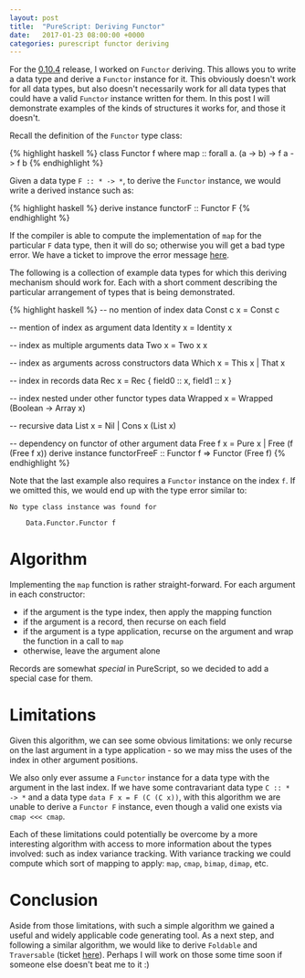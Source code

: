 ```yaml
---
layout: post
title:  "PureScript: Deriving Functor"
date:   2017-01-23 08:00:00 +0000
categories: purescript functor deriving
---
```


For the [0.10.4][psc-0-10-4] release, I worked on `Functor` deriving.  This allows you to write a data type and derive a `Functor` instance for it.  This obviously doesn't work for all data types, but also doesn't necessarily work for all data types that could have a valid `Functor` instance written for them.  In this post I will demonstrate examples of the kinds of structures it works for, and those it doesn't.

Recall the definition of the `Functor` type class:

{% highlight haskell %}
class Functor f where
  map :: forall a. (a -> b) -> f a -> f b
{% endhighlight %}

Given a data type `F :: * -> *`, to derive the `Functor` instance, we would write a derived instance such as:

{% highlight haskell %}
derive instance functorF :: Functor F
{% endhighlight %}

If the compiler is able to compute the implementation of `map` for the particular `F` data type, then it will do so; otherwise you will get a bad type error.  We have a ticket to improve the error message [here][psc-issue-derive-functor-error].

The following is a collection of example data types for which this deriving mechanism should work for.  Each with a short comment describing the particular arrangement of types that is being demonstrated.

{% highlight haskell %}
-- no mention of index
data Const c x = Const c

-- mention of index as argument
data Identity x = Identity x

-- index as multiple arguments
data Two x = Two x x

-- index as arguments across constructors
data Which x = This x | That x

-- index in records
data Rec x = Rec { field0 :: x, field1 :: x }

-- index nested under other functor types
data Wrapped x = Wrapped (Boolean -> Array x)

-- recursive
data List x = Nil | Cons x (List x)

-- dependency on functor of other argument
data Free f x = Pure x | Free (f (Free f x))
derive instance functorFreeF :: Functor f => Functor (Free f)
{% endhighlight %}

Note that the last example also requires a `Functor` instance on the index `f`.  If we omitted this, we would end up with the type error similar to:

```
No type class instance was found for

    Data.Functor.Functor f

```


# Algorithm

Implementing the `map` function is rather straight-forward.  For each argument in each constructor:

* if the argument is the type index, then apply the mapping function
* if the argument is a record, then recurse on each field
* if the argument is a type application, recurse on the argument and wrap the function in a call to `map`
* otherwise, leave the argument alone

Records are somewhat *special* in PureScript, so we decided to add a special case for them.


# Limitations

Given this algorithm, we can see some obvious limitations: we only recurse on the last argument in a type application - so we may miss the uses of the index in other argument positions.

We also only ever assume a `Functor` instance for a data type with the argument in the last index.  If we have some contravariant data type `C :: * -> *` and a data type `data F x = F (C (C x))`, with this algorithm we are unable to derive a `Functor F` instance, even though a valid one exists via `cmap <<< cmap`.

Each of these limitations could potentially be overcome by a more interesting algorithm with access to more information about the types involved: such as index variance tracking.  With variance tracking we could compute which sort of mapping to apply: `map`, `cmap`, `bimap`, `dimap`, etc.


# Conclusion

Aside from those limitations, with such a simple algorithm we gained a useful and widely applicable code generating tool.  As a next step, and following a similar algorithm, we would like to derive `Foldable` and `Traversable` (ticket [here][psc-issue-foldable-traversable]).  Perhaps I will work on those some time soon if someone else doesn't beat me to it :)

[psc-0-10-4]: https://github.com/purescript/purescript/releases/tag/v0.10.4
[psc-issue-derive-functor-error]: https://github.com/purescript/purescript/issues/2519
[psc-issue-foldable-traversable]: https://github.com/purescript/purescript/issues/2518

